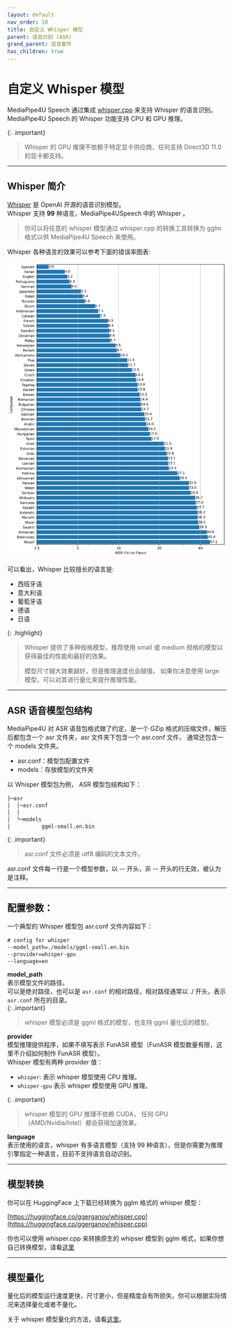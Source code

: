 ```yaml
---
layout: default
nav_order: 10
title: 自定义 Whisper 模型
parent: 语音识别 (ASR)
grand_parent: 语音套件
has_children: true
---
```


# 自定义 Whisper 模型

MediaPipe4U Speech 通过集成 [whisper.cpp](https://github.com/ggerganov/whisper.cpp) 来支持 Whisper 的语言识别。   
MediaPipe4U Speech 的 Whisper 功能支持 CPU 和 GPU 推理。   

{: .important}
> Whisper 的 GPU 推理不依赖于特定显卡供应商，任何支持 Direct3D 11.0 的显卡都支持。 

---   
## Whisper 简介

[Whisper](https://github.com/openai/whisper) 是 OpenAI 开源的语音识别模型。   
Whisper 支持 **99** 种语言，MediaPipe4USpeech 中的 Whisper 。    
> 你可以将任意的 whisper 模型通过 whisper.cpp 的转换工具转换为 gglm 格式以供 MediaPipe4U Speech 来使用。

Whisper 各种语言的效果可以参考下面的错误率图表:

[![Whisper WER](./images/language-breakdown.svg "Whisper WER")](./images/breakdown.svg)

可以看出，Whisper 比较擅长的语言是:
- 西班牙语
- 意大利语
- 葡萄牙语
- 德语
- 日语

{: .highlight}
> Whisper 提供了多种规格模型，推荐使用 small 或 medium 规格的模型以获得最佳的性能和最好的效果。
>
> 模型尺寸越大效果越好，但是推理速度也会越慢。
> 如果你决意使用 large 模型，可以对其进行量化来提升推理性能。

---   

## ASR 语音模型包结构

MediaPipe4U 对 ASR 语音包格式做了约定，是一个 GZip 格式的压缩文件，解压后都包含一个 asr 文件夹，asr 文件夹下包含一个 asr.conf 文件，
通常还包含一个 models 文件夹。

- asr.conf：模型包配置文件
- models：存放模型的文件夹

以 Whisper 模型包为例， ASR 模型包结构如下：

```
├─asr
│  │─asr.conf
│  │
│  └─models
│          ggml-small.en.bin
```

{: .important}
> asr.conf 文件必须是 utf8 编码的文本文件。

asr.conf 文件每一行是一个模型参数，以 -- 开头，非 -- 开头的行无效，被认为是注释。  

--- 

## 配置参数：   

一个典型的 Whisper 模型包 asr.conf 文件内容如下：

```shell
# config for whisper
--model_path=./models/ggml-small.en.bin
--provider=whisper-gpu
--language=en
```

**model_path**   
表示模型文件的路径。   
可以是绝对路径，也可以是 `asr.conf` 的相对路径，相对路径通常以 ./ 开头，表示 `asr.conf` 所在的目录。    
{: .important}
> whisper 模型必须是 ggml 格式的模型，也支持 ggml 量化后的模型。

**provider**   
模型推理提供程序，如果不填写表示 FunASR 模型（FunASR 模型数量有限，这里不介绍如何制作 FunASR 模型）。    
Whisper 模型有两种 provider 值：   
- `whisper`: 表示 whisper 模型使用 CPU 推理。
- `whisper-gpu` 表示 whisper 模型使用 GPU 推理。

{: .important}
> whisper 模型的 GPU 推理不依赖 CUDA， 任何 GPU （AMD/Nvidia/Intel）都会获得加速效果。

**language**   
表示使用的语言，whisper 有多语言模型（支持 99 种语言），但是你需要为推理引擎指定一种语言，目前不支持语言自动识别。   

---   

## 模型转换

你可以在 HuggingFace 上下载已经转换为 gglm 格式的 whisper 模型：   

[https://huggingface.co/ggerganov/whisper.cpp](https://huggingface.co/ggerganov/whisper.cpp)

你也可以使用 whisper.cpp 来转换原生的 whipser 模型到 gglm 格式，如果你想自己转换模型，请看[这里](https://github.com/ggerganov/whisper.cpp/blob/master/models/README.md)


---   

## 模型量化    

量化后的模型运行速度更快，尺寸更小，但是精度会有所损失，你可以根据实际情况来选择量化或者不量化。   

关于 whisper 模型量化的方法，请看[这里](https://github.com/ggerganov/whisper.cpp#quantization)。